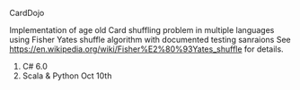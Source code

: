 CardDojo

Implementation of age old Card shuffling problem in multiple languages using Fisher Yates shuffle algorithm with documented testing sanraions See https://en.wikipedia.org/wiki/Fisher%E2%80%93Yates_shuffle for details.

1. C# 6.0
2. Scala & Python Oct 10th

  
